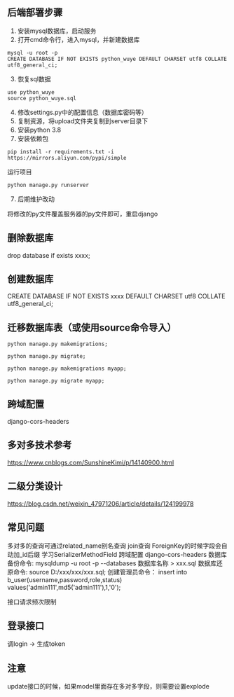 ## 后端部署步骤



1. 安装mysql数据库，启动服务
2. 打开cmd命令行，进入mysql，并新建数据库
```
mysql -u root -p
CREATE DATABASE IF NOT EXISTS python_wuye DEFAULT CHARSET utf8 COLLATE utf8_general_ci;
```
3. 恢复sql数据
```
use python_wuye
source python_wuye.sql
```
4. 修改settings.py中的配置信息（数据库密码等）
5. 复制资源，将upload文件夹复制到server目录下
6. 安装python 3.8
7. 安装依赖包
```
pip install -r requirements.txt -i https://mirrors.aliyun.com/pypi/simple
```
运行项目
```
python manage.py runserver
```
7. 后期维护改动

将修改的py文件覆盖服务器的py文件即可，重启django

## 删除数据库

drop database if exists xxxx;

## 创建数据库

CREATE DATABASE IF NOT EXISTS xxxx DEFAULT CHARSET utf8 COLLATE utf8_general_ci;


## 迁移数据库表（或使用source命令导入）

```
python manage.py makemigrations;

python manage.py migrate;

python manage.py makemigrations myapp;

python manage.py migrate myapp;
```


## 跨域配置

django-cors-headers

## 多对多技术参考

https://www.cnblogs.com/SunshineKimi/p/14140900.html

## 二级分类设计
https://blog.csdn.net/weixin_47971206/article/details/124199978

## 常见问题

多对多的查询可通过related_name别名查询
join查询
ForeignKey的时候字段会自动加_id后缀
学习SerializerMethodField
跨域配置 django-cors-headers
数据库备份命令:
mysqldump -u root -p --databases 数据库名称 > xxx.sql
数据库还原命令:
source D:/xxx/xxx/xxx.sql;
创建管理员命令：
insert into b_user(username,password,role,status) values('admin111',md5('admin111'),1,'0');

接口请求频次限制


## 登录接口

调login -> 生成token


## 注意

update接口的时候，如果model里面存在多对多字段，则需要设置explode






